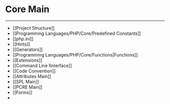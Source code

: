 # Core Main
***
- [[Project Structure]]
- [[Programming Languages/PHP/Core/Predefined Constants]]
- [[php.ini]]
- [[Hints]]
- [[Generators]]
- [[Programming Languages/PHP/Core/Functions|Functions]]
- [[Extensions]]
- [[Command Line IInterface]]
- [[Code Convention]]
- [[Attributes Main]]
- [[SPL Main]]
- [[PCRE Main]]
- [[Forms]]
- 